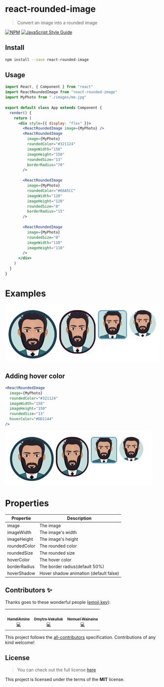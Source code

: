# react-rounded-image

> Convert an image into a rounded image

[![NPM](https://img.shields.io/npm/v/react-rounded-image.svg)](https://www.npmjs.com/package/react-rounded-image) [![JavaScript Style Guide](https://img.shields.io/badge/code_style-standard-brightgreen.svg)](https://standardjs.com)

## Install

```bash
npm install --save react-rounded-image
```

## Usage

```jsx
import React, { Component } from "react"
import ReactRoundedImage from "react-rounded-image"
import MyPhoto from "./images/me.jpg"

export default class App extends Component {
  render() {
    return (
      <div style={{ display: "flex" }}>
        <ReactRoundedImage image={MyPhoto} />
        <ReactRoundedImage
          image={MyPhoto}
          roundedColor="#321124"
          imageWidth="150"
          imageHeight="150"
          roundedSize="13"
          borderRadius="70"
        />

        <ReactRoundedImage
          image={MyPhoto}
          roundedColor="#66A5CC"
          imageWidth="120"
          imageHeight="120"
          roundedSize="8"
          borderRadius="15"
        />

        <ReactRoundedImage
          image={MyPhoto}
          roundedSize="0"
          imageWidth="110"
          imageHeight="110"
        />
      </div>
    )
  }
}
```

# Examples

<img src="./result_example.png" alt="Result"/>

## Adding hover color

```jsx
<ReactRoundedImage
  image={MyPhoto}
  roundedColor="#321124"
  imageWidth="150"
  imageHeight="150"
  roundedSize="13"
  hoverColor="#DD1144"
/>
```

![Result](https://raw.githubusercontent.com/AmineVolk/react-rounded-image/master/react-rounded-image-hover.gif)

# Properties

| Propertie    | Description                            |
| ------------ | -------------------------------------- |
| image        | The image                              |
| imageWidth   | The image's width                      |
| imageHeight  | The image's height                     |
| roundedColor | The rounded color                      |
| roundedSize  | The rounded size                       |
| hoverColor   | The hover color                        |
| borderRadius | The border radius(default 50%)         |
| hoverShadow  | Hover shadow animation (default false) |

## Contributors ✨

Thanks goes to these wonderful people ([emoji key](https://allcontributors.org/docs/en/emoji-key)):

<!-- ALL-CONTRIBUTORS-LIST:START - Do not remove or modify this section -->
<!-- prettier-ignore-start -->
<!-- markdownlint-disable -->
<table>
    <tr>
        <td align="center">
            <a href="https://github.com/AmineVolk">
                <img src="https://avatars1.githubusercontent.com/u/37228315?v=4" width="100px;" alt="" /><br />
                <sub><b>HamdiAmine</b></sub>
            </a>
            <br />
            <a href="https://github.com/AmineVolk/react-rounded-image/commits?author=AmineVolk" title="Code">💻</a>
        </td>
        <td align="center">
            <a href="https://github.com/v-excelsior">
                <img src="https://avatars3.githubusercontent.com/u/15347646?s=460&u=a585863c8d898ac96b97e483fc33dcd31e2b9ae4&v=4" width="100px;" alt="" /><br />
                <sub><b>Dmytro Vakuliuk </b></sub>
            </a>
            <br />
            <a href="https://github.com/AmineVolk/react-rounded-image/commits?author=v-excelsior" title="Code">💻</a>
        </td>
        <td align="center">
            <a href="https://github.com/nemzyxt">
                <img src="https://avatars.githubusercontent.com/u/94122064?v=4" width="100px;" alt="" /><br />
                <sub>
                    <b>Nemuel Wainaina</b>
                </sub>
            </a>
            <br />
            <a href="https://github.com/AmineVolk/react-rounded-image/commits?author=nemzyxt" title="Code">💻</a>
        </td>
    </tr>
</table>


<!-- markdownlint-enable -->
<!-- prettier-ignore-end -->

<!-- ALL-CONTRIBUTORS-LIST:END -->

This project follows the [all-contributors](https://github.com/all-contributors/all-contributors) specification. Contributions of any kind welcome!

## License

> You can check out the full license [here](https://github.com/AmineVolk/react-rounded-image/blob/master/LICENSE)

This project is licensed under the terms of the **MIT** license.
